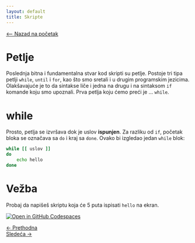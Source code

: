 ```yaml
---
layout: default
title: Skripte
---
```


<link rel="stylesheet" href="/UNIX-beginner-course/assets/css/custom.css">

<script async src="https://www.googletagmanager.com/gtag/js?id=G-XXXXXXXXXX"></script>
<script>
  window.dataLayer = window.dataLayer || [];
  function gtag(){dataLayer.push(arguments);}
  gtag('js', new Date());
  gtag('config', 'G-Q6NY1G1P9S');
</script>

<div style="margin-bottom: 1em;">
  <a href="/UNIX-beginner-course/" class="button-nav">⟵ Nazad na početak</a>
</div>

# Petlje
Poslednja bitna i fundamentalna stvar kod skripti su petlje. Postoje tri tipa petlji `while`, `until` i `for`, kao što smo sretali i u drugim programskim jezicima. Olakšavajuće je to da sintakse liče i jedna na drugu i na sintaksom `if` komande koju smo upoznali. Prva petlja koju ćemo preći je ... `while`.

# while
Prosto, petlja se izvršava dok je uslov **ispunjen**. Za razliku od `if`, početak bloka se označava sa `do` i kraj sa `done`. Ovako bi izgledao jedan `while` blok:

```bash
while [[ uslov ]]
do
    echo hello
done
```

# Vežba
Probaj da napišeš skriptu koja će 5 puta ispisati `hello` na ekran.

[![Open in GitHub Codespaces](https://github.com/codespaces/badge.svg)](https://github.com/codespaces/new/?repo=dianasantavec/UNIX-beginner-course&devcontainer_path=.devcontainer/devcontainer.json)

<div class="nav-buttons-wrapper">
  <div class="nav-left">
    <a href="6_9-if.html" class="button-nav">← Prethodna</a>
  </div>
  <div class="nav-right">
    <a href="6_11-until.html" class="button-nav">Sledeća →</a>
  </div>
</div>